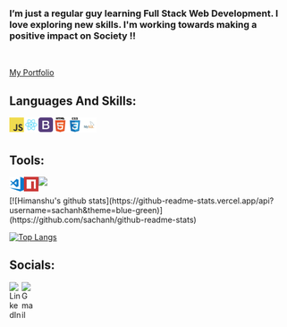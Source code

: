 
<h3>I’m just a regular guy learning Full Stack Web Development. I love exploring new skills.
I'm working towards <strong>making a positive impact on Society</strong> !!</h3>
<br />

[My Portfolio](https://http://devjoker.netlify.app//)

## Languages And Skills:

<img align="left" alt="JavaScript" width="26px" src="https://raw.githubusercontent.com/github/explore/80688e429a7d4ef2fca1e82350fe8e3517d3494d/topics/javascript/javascript.png"/>

<img align="left" alt="React" width="26px" src="https://raw.githubusercontent.com/github/explore/80688e429a7d4ef2fca1e82350fe8e3517d3494d/topics/react/react.png"/>

<img align="left" alt="Bootstrap" width="26px" src="https://raw.githubusercontent.com/github/explore/80688e429a7d4ef2fca1e82350fe8e3517d3494d/topics/bootstrap/bootstrap.png"/>

<img align="left" alt="HTML" width="26px" src="https://raw.githubusercontent.com/github/explore/80688e429a7d4ef2fca1e82350fe8e3517d3494d/topics/html/html.png"/>

<img align="left" alt="CSS" width="26px" src="https://raw.githubusercontent.com/github/explore/80688e429a7d4ef2fca1e82350fe8e3517d3494d/topics/css/css.png"/>

<img align="left" alt="MySQL" width="26px" src="https://raw.githubusercontent.com/github/explore/80688e429a7d4ef2fca1e82350fe8e3517d3494d/topics/mysql/mysql.png"/>

<br/>
<br/>

## Tools:

<img align="left" alt="Visual Studio Code" width="26px" src="https://raw.githubusercontent.com/github/explore/80688e429a7d4ef2fca1e82350fe8e3517d3494d/topics/visual-studio-code/visual-studio-code.png" />

<img align="left" alt="NPM" width="26px" src="https://raw.githubusercontent.com/github/explore/80688e429a7d4ef2fca1e82350fe8e3517d3494d/topics/npm/npm.png" />

<img align="left" width="30px" src="https://img.icons8.com/color/48/000000/github--v1.png"/>

<br/>
<br/>
[![Himanshu's github stats](https://github-readme-stats.vercel.app/api?username=sachanh&theme=blue-green)](https://github.com/sachanh/github-readme-stats)

[![Top Langs](https://github-readme-stats.vercel.app/api/top-langs/?username=sachanh&theme=blue-green)](https://github.com/sachanh/github-readme-stats)

## Socials:


[<img align="left" alt="LinkedIn" width="22px" src="https://cdn.jsdelivr.net/npm/simple-icons@v3/icons/linkedin.svg" />](https://www.linkedin.com/in/himanshu-mahesh-raj-sachan-010776109/)

[<img align="left" alt="Gmail" width="22px" src="https://cdn.jsdelivr.net/npm/simple-icons@3.13.0/icons/gmail.svg" />](mailto:Himanshumaheshraj0786@gmail.com)

<br />  
<br />






